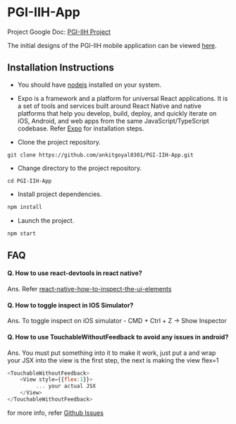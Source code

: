 # PGI-IIH-App

Project Google Doc: [PGI-IIH Project](https://docs.google.com/document/d/1c0i7CWvFe74oSjB3lPAtZl99W_M7GasYaEsfCHuchIc/edit?usp=drivesdk)

The initial designs of the PGI-IIH mobile application can be viewed [here](https://www.figma.com/file/HkXxXZZiccxzgSRqaakuyG/PGI-project?node-id=1%3A2).

## Installation Instructions

- You should have [nodejs](https://nodejs.org/en/download/) installed on your system.

- Expo is a framework and a platform for universal React applications. It is a set of tools and services built around React Native and native platforms that help you develop, build, deploy, and quickly iterate on iOS, Android, and web apps from the same JavaScript/TypeScript codebase. Refer [Expo](https://docs.expo.dev/get-started/installation/) for installation steps.

- Clone the project repository.

```
git clone https://github.com/ankitgoyal0301/PGI-IIH-App.git
```
- Change directory to the project repository.

```
cd PGI-IIH-App
```
- Install project dependencies.

```javascript
npm install
```
- Launch the project.

```javascript
npm start
```

## FAQ

#### Q. How to use react-devtools in react native?

Ans. Refer [react-native-how-to-inspect-the-ui-elements](https://stackoverflow.com/questions/36638245/react-native-how-to-inspect-the-ui-elements)

#### Q. How to toggle inspect in IOS Simulator?

Ans. To toggle inspect on iOS simulator - CMD + Ctrl + Z -> Show Inspector

#### Q. How to use TouchableWithoutFeedback to avoid any issues in android?

Ans. You must put something into it to make it work, just put a <View> and wrap your JSX into the view is the first step, the next is making the view flex=1

```javascript
<TouchableWithoutFeedback>
    <View style={{flex:1}}>
         ... your actual JSX
    </View>
</TouchableWithoutFeedback>
```

for more info, refer [Github Issues](https://github.com/facebook/react-native/issues/10180)